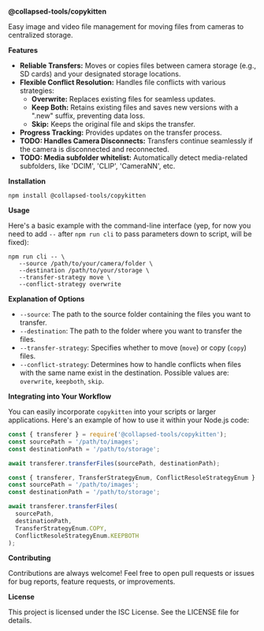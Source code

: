 **@collapsed-tools/copykitten**

Easy image and video file management for moving files from cameras to centralized storage.

**Features**

* **Reliable Transfers:**  Moves or copies files between camera storage (e.g., SD cards) and your designated storage locations.
* **Flexible Conflict Resolution:** Handles file conflicts with various strategies:
    * **Overwrite:** Replaces existing files for seamless updates.
    * **Keep Both:** Retains existing files and saves new versions with a ".new" suffix, preventing data loss.
    * **Skip:** Keeps the original file and skips the transfer.
* **Progress Tracking:** Provides updates on the transfer process.
* **TODO: Handles Camera Disconnects:** Transfers continue seamlessly if the camera is disconnected and reconnected.
* **TODO: Media subfolder whitelist:** Automatically detect media-related subfolders, like 'DCIM', 'CLIP', 'CameraNN', etc.

**Installation**

```
npm install @collapsed-tools/copykitten
```

**Usage**

Here's a basic example with the command-line interface (yep, for now you need to add `--` after `npm run cli` to pass parameters down to script, will be fixed):

```
npm run cli -- \
   --source /path/to/your/camera/folder \
   --destination /path/to/your/storage \
   --transfer-strategy move \
   --conflict-strategy overwrite 
```

**Explanation of Options**

* `--source`: The path to the source folder containing the files you want to transfer.
* `--destination`: The path to the folder where you want to transfer the files.
* `--transfer-strategy`: Specifies whether to move (`move`) or copy (`copy`) files.
* `--conflict-strategy`: Determines how to handle conflicts when files with the same name exist in the destination. Possible values are: `overwrite`, `keepboth`, `skip`.

**Integrating into Your Workflow**

You can easily incorporate `copykitten` into your scripts or larger applications. Here's an example of how to use it within your Node.js code:

```javascript
const { transferer } = require('@collapsed-tools/copykitten');
const sourcePath = '/path/to/images';
const destinationPath = '/path/to/storage';

await transferer.transferFiles(sourcePath, destinationPath);
```

```javascript
const { transferer, TransferStrategyEnum, ConflictResoleStrategyEnum } = require('@collapsed-tools/copykitten');
const sourcePath = '/path/to/images';
const destinationPath = '/path/to/storage';

await transferer.transferFiles( 
  sourcePath, 
  destinationPath, 
  TransferStrategyEnum.COPY,
  ConflictResoleStrategyEnum.KEEPBOTH 
);
```

**Contributing** 

Contributions are always welcome! Feel free to open pull requests or issues for bug reports, feature requests, or improvements.

**License**

This project is licensed under the ISC License. See the LICENSE file for details.